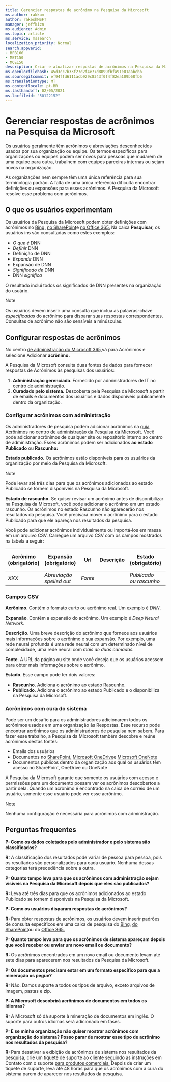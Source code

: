 ```yaml
---
title: Gerenciar respostas de acrônimo na Pesquisa da Microsoft
ms.author: rakkum
author: rakeshMSFT
manager: jeffkizn
ms.audience: Admin
ms.topic: article
ms.service: mssearch
localization_priority: Normal
search.appverid:
- BFB160
- MET150
- MOE150
description: Criar e atualizar respostas de acrônimos na Pesquisa da Microsoft
ms.openlocfilehash: 45d3cc7b33f27d2f4e77d8099fbfa91e01aabcbb
ms.sourcegitcommit: ef94ffd6111acb929c8343f0f4f82ea109b68fb6
ms.translationtype: MT
ms.contentlocale: pt-BR
ms.lasthandoff: 02/05/2021
ms.locfileid: "50122152"
---
```

# <a name="manage-acronyms-answers-in-microsoft-search"></a>Gerenciar respostas de acrônimos na Pesquisa da Microsoft

Os usuários geralmente têm acrônimos e abreviações desconhecidos usados por sua organização ou equipe. Os termos específicos para organizações ou equipes podem ser novos para pessoas que mudarem de uma equipe para outra, trabalhem com equipes parceiras internas ou sejam novos na organização.

As organizações nem sempre têm uma única referência para sua terminologia padrão. A falta de uma única referência dificulta encontrar definições ou expansões para esses acrônimos. A Pesquisa da Microsoft resolve esse problema com acrônimos.

## <a name="what-users-experience"></a>O que os usuários experimentam

Os usuários da Pesquisa da Microsoft podem obter definições com acrônimos no [Bing,](https://Bing.com) [no SharePoint](https://products.office.com/sharepoint/collaboration)e [no Office 365.](https://Office.com) Na caixa **Pesquisar,** os usuários ins são consultadas como estes exemplos:

- *O que é* DNN
- *Definir* DNN
- Definição  de DNN
- *Expandir* DNN
- Expansão  de DNN
- *Significado de* DNN
- DNN *significa*

O resultado inclui todos os significados de DNN presentes na organização do usuário.

> [!NOTE]
> Os usuários devem inserir uma consulta que inclua as palavras-chave *especificadas* do acrônimo para disparar suas respostas correspondentes. Consultas de acrônimo não são sensíveis a minúsculas.

## <a name="set-up-acronyms-answers"></a>Configurar respostas de acrônimos

No centro [de administração do Microsoft 365,](https://admin.microsoft.com)vá para Acrônimos e selecione Adicionar **acrônimo.** [](https://admin.microsoft.com/Adminportal/Home#/MicrosoftSearch/acronyms)

A Pesquisa da Microsoft consulta duas fontes de dados para fornecer respostas de Acrônimos às pesquisas dos usuários:

1. **Administração gerenciada**. Fornecido por administradores de IT no centro [de administração.](https://admin.microsoft.com/Adminportal/Home#/MicrosoftSearch/acronyms)
2. **Curadado pelo sistema.** Descoberta pela Pesquisa da Microsoft a partir de emails e documentos dos usuários e dados disponíveis publicamente dentro da organização.

### <a name="set-up-admin-curated-acronyms"></a>Configurar acrônimos com administração

Os administradores de pesquisa podem adicionar acrônimos na [guia Acrônimos](https://admin.microsoft.com/Adminportal/Home#/MicrosoftSearch/acronyms) no centro [de administração da Pesquisa da Microsoft.](https://admin.microsoft.com/Adminportal/Home#/MicrosoftSearch) Você pode adicionar acrônimos de qualquer site ou repositório interno ao centro de administração. Esses acrônimos podem ser adicionados **ao estado Publicado** ou **Rascunho:**

**Estado publicado.** Os acrônimos estão disponíveis para os usuários da organização por meio da Pesquisa da Microsoft.

> [!NOTE]
> Pode levar até três dias para que os acrônimos adicionados ao estado Publicado se tornem disponíveis na Pesquisa da Microsoft.

**Estado de rascunho.** Se quiser revisar um acrônimo antes de disponibilizar na Pesquisa da Microsoft, você pode adicionar o acrônimo em um estado rascunho. Os acrônimos no estado Rascunho não aparecerão nos resultados da pesquisa. Você precisará mover o acrônimo para o estado Publicado para que ele apareça nos resultados da pesquisa.

Você pode adicionar acrônimos individualmente ou importá-los em massa em um arquivo CSV. Carregue um arquivo CSV com os campos mostrados na tabela a seguir:

| Acrônimo (obrigatório) | Expansão (obrigatório) | Url | Descrição  | Estado (obrigatório) | Última Modificação | Última modificação por | Id |
| --------- | --------- | --------- | ---------- | --------- |--------- |--------- |--------- |
| *XXX* | *Abreviação spelled out* | *Fonte* |  | *Publicado ou rascunho* |  |  |  |

### <a name="csv-fields"></a>Campos CSV

**Acrônimo**. Contém o formato curto ou acrônimo real. Um exemplo é *DNN*.

**Expansão**. Contém a expansão do acrônimo. Um exemplo é *Deep Neural Network*.

**Descrição**. Uma breve descrição do acrônimo que fornece aos usuários mais informações sobre o acrônimo e sua expansão. Por exemplo, uma rede neural profunda é uma rede neural com um determinado nível de complexidade, uma rede neural com *mais de duas camadas.*

**Fonte**. A URL da página ou site onde você deseja que os usuários acessem para obter mais informações sobre o acrônimo.

**Estado**. Esse campo pode ter dois valores:

- **Rascunho**. Adiciona o acrônimo ao estado Rascunho.
- **Publicado**. Adiciona o acrônimo ao estado Publicado e o disponibiliza na Pesquisa da Microsoft.

### <a name="system-curated-acronyms"></a>Acrônimos com cura do sistema

Pode ser um desafio para os administradores adicionarem todos os acrônimos usados em uma organização às Respostas. Esse recurso pode encontrar acrônimos que os administradores de pesquisa nem sabem. Para fazer esse trabalho, a Pesquisa da Microsoft também descobre e reúne acrônimos destas fontes:

- Emails dos usuários
- Documentos no [SharePoint,](https://products.office.com/sharepoint/collaboration) [Microsoft OneDrive]( https://onedrive.live.com/about/)e [Microsoft OneNote](https://www.onenote.com/)
- Documentos públicos dentro da organização aos qual os usuários têm acesso no SharePoint, OneDrive ou OneNote

A Pesquisa da Microsoft garante que somente os usuários com acesso e permissões para um documento possam ver os acrônimos descobertos a partir dela. Quando um acrônimo é encontrado na caixa de correio de um usuário, somente esse usuário pode ver esse acrônimo.

> [!NOTE]
> Nenhuma configuração é necessária para acrônimos com administração.

## <a name="frequently-asked-questions"></a>Perguntas frequentes

**P: Como os dados coletados pelo administrador e pelo sistema são classificados?**

**R:** A classificação dos resultados pode variar de pessoa para pessoa, pois os resultados são personalizados para cada usuário. Nenhuma dessas categorias terá precedência sobre a outra.

**P: Quanto tempo leva para que os acrônimos com administração sejam visíveis na Pesquisa da Microsoft depois que eles são publicados?**

**R:**  Leva até três dias para que os acrônimos adicionados ao estado Publicado se tornem disponíveis na Pesquisa da Microsoft.

**P: Como os usuários disparam respostas de acrônimos?**

**R:** Para obter respostas de acrônimos, os usuários devem inserir padrões de consulta específicos em uma caixa de pesquisa do [Bing,](https://bing.com) [do SharePoint](https://products.office.com/sharepoint/collaboration)ou do [Office 365.](https://Office.com) 

**P: Quanto tempo leva para que os acrônimos de sistema apareçam depois que você receber ou enviar um novo email ou documento?**

**R:** Os acrônimos encontrados em um novo email ou documento levam até sete dias para aparecerem nos resultados da Pesquisa da Microsoft.

**P: Os documentos precisam estar em um formato específico para que a mineração os pegue?**

**R:** Não. Damos suporte a todos os tipos de arquivo, exceto arquivos de imagem, pastas e zip.

**P: A Microsoft descobrirá acrônimos de documentos em todos os idiomas?**

**R:** A Microsoft só dá suporte à mineração de documentos em inglês. O suporte para outros idiomas será adicionado em fases.

**P: E se minha organização não quiser mostrar acrônimos com organização do sistema? Posso parar de mostrar esse tipo de acrônimo nos resultados da pesquisa?**

**R:** Para desativar a exibição de acrônimos de sistema nos resultados da pesquisa, crie um tíquete de suporte ao cliente seguindo as instruções em Contato com o suporte [para produtos comerciais.](https://docs.microsoft.com/microsoft-365/admin/contact-support-for-business-products)
Depois de criar um tíquete de suporte, leva até 48 horas para que os acrônimos com a cura do sistema parem de aparecer nos resultados da pesquisa.
